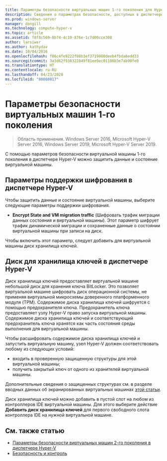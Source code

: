 ```yaml
---
title: Параметры безопасности виртуальных машин 1-го поколения для Hyper-V
description: Сведения о параметрах безопасности, доступных в диспетчере Hyper-V для виртуальных машин 1-го поколения
ms.prod: windows-server
manager: dongill
ms.technology: compute-hyper-v
ms.topic: article
ms.assetid: f8f8c569-8b74-4c19-876e-1c7d00cce308
author: larsiwer
ms.author: kathydav
ms.date: 10/04/2016
ms.openlocfilehash: f86c4fe9222f08b3ef3719080deeb4fbda6edd33
ms.sourcegitcommit: 3a3d62f938322849f81ee9ec01186b3e7ab90fe0
ms.translationtype: HT
ms.contentlocale: ru-RU
ms.lasthandoff: 04/23/2020
ms.locfileid: "80860817"
---
```

# <a name="generation-1-virtual-machine-security-settings"></a>Параметры безопасности виртуальных машин 1-го поколения

>Область применения. Windows Server 2016, Microsoft Hyper-V Server 2016, Windows Server 2019, Microsoft Hyper-V Server 2019.

С помощью параметров безопасности виртуальной машины 1-го поколения в диспетчере Hyper-V можно защитить данные и состояние виртуальной машины.

## <a name="encryption-support-settings-in-hyper-v-manager"></a>Параметры поддержки шифрования в диспетчере Hyper-V

Чтобы защитить данные и состояние виртуальной машины, выберите следующие параметры поддержки шифрования.

- **Encrypt State and VM migration traffic** (Шифровать трафик миграции данных состояния и виртуальной машины). Этот параметр шифрует трафик динамической миграции и сохраненные данные о состоянии виртуальной машины при записи на диск.

Чтобы включить этот параметр, следует добавить для виртуальной машины диск хранилища ключей.

## <a name="key-storage-drive-in-hyper-v-manager"></a>Диск для хранилища ключей в диспетчере Hyper-V

Диск хранилища ключей предоставляет виртуальной машине небольшой диск для хранения ключа BitLocker. Это позволяет виртуальной машине шифровать диск операционной системы, не применяя виртуальной микросхемы доверенного платформенного модуля (TPM). Содержимое диска хранилища ключей шифруется с помощью предохранителя ключа. Предохранитель ключа предоставляет узлу Hyper-V право запуска виртуальной машины. Содержимое диска хранилища ключей и соответствующий предохранитель ключа хранятся как часть состояния среды выполнения для виртуальной машины.

Чтобы расшифровать содержимое диска хранилища ключей и запустить виртуальную машину, узел Hyper-V должен соответствовать любому из следующих условий:

- входить в проверенную защищенную структуры для этой виртуальной машины;
- получить закрытый ключ от одного из хранителей виртуальной машины.

Дополнительные сведения о защищенных структурах см. в разделе вводных данных об экранированных виртуальных машинах [этой статьи](../../../security/Security-and-Assurance.md).

Диск хранилища ключей можно добавить в пустой слот на любом из контроллеров IDE виртуальной машины. Для этого выберите действие **Добавить диск хранилища ключей** для первого свободного слота контроллера IDE на нужной виртуальной машине.

## <a name="see-also"></a>См. также статью

- [Параметры безопасности виртуальных машин 2-го поколения в диспетчере Hyper-V](Generation-2-virtual-machine-security-settings-for-hyper-v.md)
- [Безопасность и контроль](../../../security/Security-and-Assurance.md)
